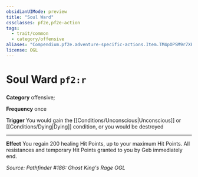 ```yaml
---
obsidianUIMode: preview
title: "Soul Ward"
cssclasses: pf2e,pf2e-action
tags:
  - trait/common
  - category/offensive
aliases: "Compendium.pf2e.adventure-specific-actions.Item.TM4pOPSM9r7XEM64"
license: OGL
---
```

# Soul Ward `pf2:r`

### 

**Category** offensive; 




**Frequency** once

**Trigger** You would gain the [[Conditions/Unconscious|Unconscious]] or [[Conditions/Dying|Dying]] condition, or you would be destroyed

* * *

**Effect** You regain 200 healing Hit Points, up to your maximum Hit Points. All resistances and temporary Hit Points granted to you by Geb immediately end.

*Source: Pathfinder #186: Ghost King's Rage*
*OGL*